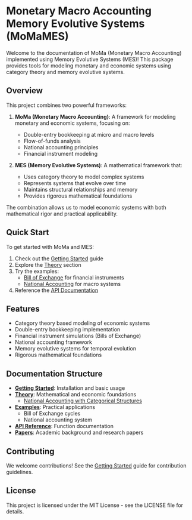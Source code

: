 # Monetary Macro Accounting Memory Evolutive Systems (MoMaMES)

Welcome to the documentation of MoMa (Monetary Macro Accounting) implemented using Memory Evolutive Systems (MES)! This package provides tools for modeling monetary and economic systems using category theory and memory evolutive systems.

## Overview

This project combines two powerful frameworks:

1. **MoMa (Monetary Macro Accounting)**: A framework for modeling monetary and economic systems, focusing on:
   - Double-entry bookkeeping at micro and macro levels
   - Flow-of-funds analysis
   - National accounting principles
   - Financial instrument modeling

2. **MES (Memory Evolutive Systems)**: A mathematical framework that:
   - Uses category theory to model complex systems
   - Represents systems that evolve over time
   - Maintains structural relationships and memory
   - Provides rigorous mathematical foundations

The combination allows us to model economic systems with both mathematical rigor and practical applicability.

## Quick Start

To get started with MoMa and MES:

1. Check out the [Getting Started](getting_started/index.md) guide
2. Explore the [Theory](theory.md) section
3. Try the examples:
   - [Bill of Exchange](examples/boe_cycles.md) for financial instruments
   - [National Accounting](examples/national_accounting.md) for macro systems
4. Reference the [API Documentation](api.md)

## Features

- Category theory based modeling of economic systems
- Double-entry bookkeeping implementation
- Financial instrument simulations (Bills of Exchange)
- National accounting framework
- Memory evolutive systems for temporal evolution
- Rigorous mathematical foundations

## Documentation Structure

- **[Getting Started](getting_started/index.md)**: Installation and basic usage
- **[Theory](theory.md)**: Mathematical and economic foundations
  - [National Accounting with Categorical Structures](theory/national_accounting.md)
- **[Examples](examples/index.md)**: Practical applications
  - Bill of Exchange cycles
  - National accounting system
- **[API Reference](api.md)**: Function documentation
- **[Papers](papers.md)**: Academic background and research papers

## Contributing

We welcome contributions! See the [Getting Started](getting_started/index.md) guide for contribution guidelines.

## License

This project is licensed under the MIT License - see the LICENSE file for details. 